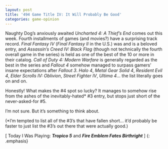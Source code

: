 ```yaml
---
layout: post
title: '494 Game Title IV: It Will Probably Be Good'
categories: game-opinion
---
```

Naughty Dog’s anxiously awaited *Uncharted 4: A Thief’s End* comes out this week.  Fourth installments of games (and movies?) have a surprising track record. *Final Fantasy IV* (*Final Fantasy II* in the U.S.) was and is a beloved entry, and *Assassin’s Creed IV: Black Flag* (though not technically the fourth overall game in the series) is held as one of the best of the 10 or more in their catalog. *Call of Duty 4: Modern Warfare* is generally regarded as the best in the series and *Fallout 4* somehow managed to surpass gamers’ insane expectations after *Fallout 3*. *Halo 4*, *Metal Gear Solid 4*, *Resident Evil 4*, *Elder Scrolls IV: Oblivion*, *Street Fighter IV*, *Ultima 4*… the list literally goes on and on.

Honestly! What makes the #4 spot so lucky?  It manages to somehow rise from the ashes of the inevitably-hated* #3 entry, but stops just short of the never-asked-for #5.

I’m not sure.  But it’s something to think about.

(*I’m tempted to list all of the #3’s that have fallen short… it’d probably be faster to just list the #3’s out there that were actually good.)

[ Today I Was Playing: ***Tropico 5*** and ***Fire Emblem Fates Birthright*** ]
{: .emphasis}